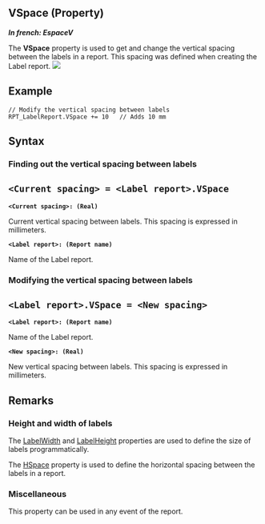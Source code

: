 


## VSpace (Property)

***In french: EspaceV***
	



<a name="XUse"></a>
<a name="Use"></a>
<a name="description"></a>
The **VSpace** property is used to get and change the vertical spacing between the labels in a report. This spacing was defined when creating the Label report.
![](https://doc.pcsoft.fr/en-US/images/image.awp?langid=3&name=EspaceV.gif)



<a name="Example1"></a>
<a name="sample_code"></a>

## Example


```wl
// Modify the vertical spacing between labels
RPT_LabelReport.VSpace += 10   // Adds 10 mm
```

<a name="XSYNTAX"></a>
<a name="SYNTAX1"></a>

## Syntax

### Finding out the vertical spacing between labels

`<Current spacing> = <Label report>.VSpace`
---

**`<Current spacing>: (Real)`**

Current vertical spacing between labels. This spacing is expressed in millimeters.

**`<Label report>: (Report name)`**

Name of the Label report.  


<a name="SYNTAX2"></a>

### Modifying the vertical spacing between labels

`<Label report>.VSpace = <New spacing>`
---

**`<Label report>: (Report name)`**

Name of the Label report.

**`<New spacing>: (Real)`**

New vertical spacing between labels. This spacing is expressed in millimeters.  



<a name="NOTE0"></a>
<a name="NOTE0_1"></a>

## Remarks


### Height and width of labels
<a name="height_and_width_labels_ELTPARAGRAPHE000056"></a>

The [LabelWidth](../Proprietes/2511055.md) and [LabelHeight](../Proprietes/2511069.md) properties are used to define the size of labels programmatically.

The [HSpace](../Proprietes/2511065.md) property is used to define the horizontal spacing between the labels in a report.
<a name="NOTE0_2"></a>


### Miscellaneous
<a name="miscellaneous_ELTPARAGRAPHE000074"></a>

This property can be used in any event of the report.


